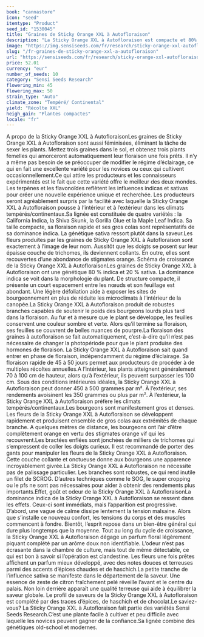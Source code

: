 ```yaml
---
book: "cannastore"
icon: "seed"
itemtype: "Product"
seed_id: "1530045"
title: "Graines de Sticky Orange XXL à Autofloraison"
description: "La Sticky Orange XXL à Autofloraison est compacte et 80% indica 20% sativa. Ses gros bourgeons savoureux sont prêts 45 à 50 jours suivant la floraison."
image: "https://img.sensiseeds.com/fr/research/sticky-orange-xxl-autofloraison-image.png"
slug: "/fr-graines-de-sticky-orange-xxl-a-autofloraison"
url: "https://sensiseeds.com/fr/research/sticky-orange-xxl-autofloraison?a_aid=cannastore"
price: 52.01
currency: "eur"
number_of_seeds: 10
category: "Sensi Seeds Research"
flowering_min: 45
flowering_max: 50
strain_type: "Auto"
climate_zone: "Tempéré/ Continental"
yield: "Récolte XXL"
heigh_gain: "Plantes compactes"
locale: "fr"
---
```

A propo de la Sticky Orange XXL à AutofloraisonLes graines de Sticky Orange XXL à Autofloraison sont aussi féminisées, éliminant la tâche de sexer les plants. Mettez trois graines dans le sol, et obtenez trois plants femelles qui amorceront automatiquement leur floraison une fois prêts. Il n’y a même pas besoin de se préoccuper de modifier le régime d’éclairage, ce qui en fait une excellente variété pour les novices ou ceux qui cultivent occasionnellement.Ce qui attire les producteurs et les connaisseurs expérimentés est le fait que cette variété offre le meilleur des deux mondes. Les terpènes et les flavonoïdes reflètent les influences indicas et sativas pour créer une nouvelle expérience unique et recherchée. Les producteurs seront agréablement surpris par la facilité avec laquelle la Sticky Orange XXL à Autofloraison pousse à l’intérieur et à l’extérieur dans les climats tempérés/continentaux.Sa lignée est constituée de quatre variétés : la California Indica, la Shiva Skunk, la Gorilla Glue et la Maple Leaf Indica. Sa taille compacte, sa floraison rapide et ses gros colas sont représentatifs de sa dominance indica. La génétique sativa ressort plutôt dans la saveur.Les fleurs produites par les graines de Sticky Orange XXL à Autofloraison sont exactement à l’image de leur nom. Aussitôt que les doigts se posent sur leur épaisse couche de trichomes, ils deviennent collants. En outre, elles sont recouvertes d’une abondance de stigmates orange. Schéma de croissance de la Sticky Orange XXL à AutofloraisonLes graines de Sticky Orange XXL à Autofloraison ont une génétique 80 % indica et 20 % sativa. La dominance indica se voit dans la morphologie du plant. De structure compacte, il présente un court espacement entre les nœuds et son feuillage est abondant. Une légère défoliation aide à exposer les sites de bourgeonnement en plus de réduite les microclimats à l’intérieur de la canopée.La Sticky Orange XXL à Autofloraison produit de robustes branches capables de soutenir le poids des bourgeons lourds plus tard dans la floraison. Au fur et à mesure que le plant se développe, les feuilles conservent une couleur sombre et verte. Alors qu’il termine sa floraison, ses feuilles se couvrent de belles nuances de pourpre.La floraison des graines à autofloraison se fait automatiquement, c’est-à-dire qu’il n’est pas nécessaire de changer la photopériode pour que le plant produise des hormones de floraison. La Sticky Orange XXL à Autofloraison sait quand entrer en phase de floraison, indépendamment du régime d’éclairage. Sa floraison rapide de 45 à 50 jours permet aux producteurs de procéder à de multiples récoltes annuelles.A l’intérieur, les plants atteignent généralement 70 à 100 cm de hauteur, alors qu’à l’extérieur, ils peuvent surpasser les 100 cm. Sous des conditions intérieures idéales, la Sticky Orange XXL à Autofloraison peut donner 450 à 500 grammes par m². À l’extérieur, ses rendements avoisinent les 350 grammes ou plus par m². À l’extérieur, la Sticky Orange XXL à Autofloraison préfère les climats tempérés/continentaux.Les bourgeons sont manifestement gros et denses. Les fleurs de la Sticky Orange XXL à Autofloraison se développent rapidement et produisent ensemble de gros colas aux extrémités de chaque branche. A quelques mètres de distance, les bourgeons ont l’air d’être complètement orange en vertu des stigmates orange vif qui les recouvrent.Les bractées enflées sont jonchées de milliers de trichomes qui s’empressent de coller les doigts curieux. Il est recommandé de porter des gants pour manipuler les fleurs de la Sticky Orange XXL à Autofloraison. Cette couche collante et onctueuse donne aux bourgeons une apparence incroyablement givrée.La Sticky Orange XXL à Autofloraison ne nécessite pas de palissage particulier. Les branches sont robustes, ce qui rend inutile un filet de SCROG. D’autres techniques comme le SOG, le super cropping ou le pfs ne sont pas nécessaires pour aider à obtenir des rendements plus importants.Effet, goût et odeur de la Sticky Orange XXL à AutofloraisonLa dominance indica de la Sticky Orange XXL à Autofloraison se ressent dans les effets. Ceux-ci sont immédiats, mais l’apparition est progressive. D’abord, une vague de calme dissipe lentement la tension malsaine. Alors que s’installe ce nouveau confort, les tensions du corps et des muscles commencent à fondre. Bientôt, l’esprit repose dans un bien-être général qui dure plus longtemps que la moyenne. Tout au long du cycle de croissance, la Sticky Orange XXL à Autofloraison dégage un parfum floral légèrement piquant complété par un arôme doux non identifiable. L’odeur n’est pas écrasante dans la chambre de culture, mais tout de même détectable, ce qui est bon à savoir si l’opération est clandestine. Les fleurs une fois prêtes affichent un parfum mieux développé, avec des notes douces et terreuses parmi des accents d’épices chaudes et de haschich.La petite tranche de l’influence sativa se manifeste dans le département de la saveur. Une essence de zeste de citron fraîchement pelé réveille l’avant et le centre du palais. Non loin derrière apparaît une qualité terreuse qui aide à équilibrer la saveur globale. Le profil de saveurs de la Sticky Orange XXL à Autofloraison est complété par des traces d’épices, de haschich et de chocolat.Le saviez-vous? La Sticky Orange XXL à Autofloraison fait partie des variétés Sensi Seeds Research.C’est une plante facile à cultiver et peu difficile avec laquelle les novices peuvent gagner de la confiance.Sa lignée combine des génétiques old-school et modernes.
